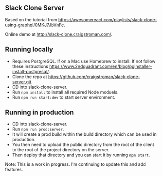 ## Slack Clone Server

Based on the tutorial from https://awesomereact.com/playlists/slack-clone-using-graphql/0MKJ7JbVnFc.

Online demo at http://slack-clone.craigstroman.com/.

## Running locally

- Requires PostgreSQL. If on a Mac use Homebrew to install. If not follow these instructions https://www.2ndquadrant.com/en/blog/pginstaller-install-postgresql/.
- Clone the repo at https://github.com/craigstroman/slack-clone-server.git.
- CD into slack-clone-server.
- Run `npm install` to install all required Node moduels.
- Run `npm run start:dev` to start server environment.

## Running in production

- CD into slack-clone-server.
- Run `npm run prod:server`.
- It will create a prod build within the build directory which can be used in production.
- You then need to upload the public directory from the root of the client to the root of the project directory on the server.
- Then deploy that directory and you can start it by running `npm start`.

Note: This is a work in progress. I'm continuing to update this and add features.

